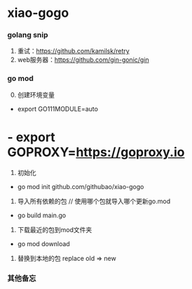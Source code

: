 # xiao-gogo

### golang snip

1. 重试：https://github.com/kamilsk/retry
2. web服务器：https://github.com/gin-gonic/gin

### go mod
0. 创建环境变量
- export GO111MODULE=auto
# - export GOPROXY=https://goproxy.io

1. 初始化 
- go mod init github.com/githubao/xiao-gogo

1. 导入所有依赖的包 // 使用哪个包就导入哪个更新go.mod
- go build main.go

1. 下载最近的包到mod文件夹
- go mod download 

1. 替换到本地的包
replace old => new

### 其他备忘

